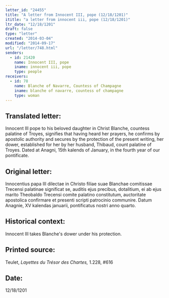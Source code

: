 ```yaml
---
letter_id: "24455"
title: "A letter from Innocent III, pope (12/18/1201)"
ititle: "a letter from innocent iii, pope (12/18/1201)"
ltr_date: "12/18/1201"
draft: false
type: "letter"
created: "2014-03-04"
modified: "2014-09-17"
url: "/letter/748.html"
senders:
  - id: 21420
    name: Innocent III, pope
    iname: innocent iii, pope
    type: people
receivers:
  - id: 78
    name: Blanche of Navarre, Countess of Champagne
    iname: blanche of navarre, countess of champagne
    type: woman
---
```

<h2> Translated letter:</h2>Innocent III pope to his beloved daughter in Christ Blanche, countess palatine of Troyes, signifies that having heard her prayers, he confirms by apostolic authority and secures by the protection of the present writing, her dower, established for her by her husband, Thibaud, count palatine of Troyes.
Dated at Anagni, 15th kalends of January, in the fourth year of our pontificate.
<h2 class="mt-4"> Original letter:</h2>Innocentius papa III dilectae in Christo filiae suae Blanchae comitissae Trecensi palatinae significat se, auditis ejus precibus, dotalitium, ei ab ejus marito Theobaldo Trecensi comite palatino constitutum, auctoritate apostolica confirmare et presenti scripti patrocinio communire.
Datum Anagnie, XV kalendas januarii, pontificatus nostri anno quarto.
<h2 class="mt-4"> Historical context:</h2>Innocent III takes Blanche's dower under his protection.
<h2 class="mt-4"> Printed source:</h2><p>Teulet, <em>Layettes du Trésor des Chartes,</em> 1.228, #616</p><h2 class="mt-4"> Date:</h2>12/18/1201